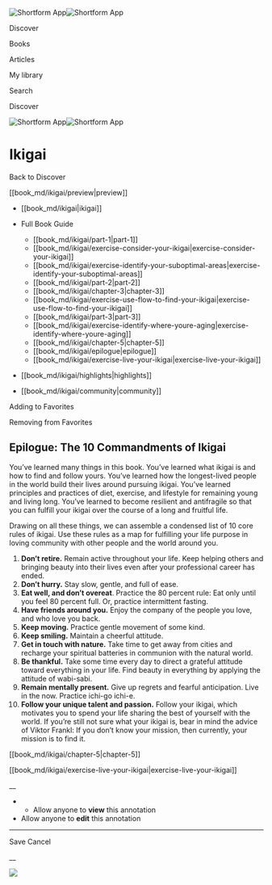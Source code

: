 ![Shortform App](/img/logo.36a2399e.svg)![Shortform App](/img/logo-dark.70c1b072.svg)

Discover

Books

Articles

My library

Search

Discover

![Shortform App](/img/logo.36a2399e.svg)![Shortform App](/img/logo-dark.70c1b072.svg)

# Ikigai

Back to Discover

[[book_md/ikigai/preview|preview]]

  * [[book_md/ikigai|ikigai]]
  * Full Book Guide

    * [[book_md/ikigai/part-1|part-1]]
    * [[book_md/ikigai/exercise-consider-your-ikigai|exercise-consider-your-ikigai]]
    * [[book_md/ikigai/exercise-identify-your-suboptimal-areas|exercise-identify-your-suboptimal-areas]]
    * [[book_md/ikigai/part-2|part-2]]
    * [[book_md/ikigai/chapter-3|chapter-3]]
    * [[book_md/ikigai/exercise-use-flow-to-find-your-ikigai|exercise-use-flow-to-find-your-ikigai]]
    * [[book_md/ikigai/part-3|part-3]]
    * [[book_md/ikigai/exercise-identify-where-youre-aging|exercise-identify-where-youre-aging]]
    * [[book_md/ikigai/chapter-5|chapter-5]]
    * [[book_md/ikigai/epilogue|epilogue]]
    * [[book_md/ikigai/exercise-live-your-ikigai|exercise-live-your-ikigai]]
  * [[book_md/ikigai/highlights|highlights]]
  * [[book_md/ikigai/community|community]]



Adding to Favorites 

Removing from Favorites 

## Epilogue: The 10 Commandments of Ikigai

You’ve learned many things in this book. You’ve learned what ikigai is and how to find and follow yours. You’ve learned how the longest-lived people in the world build their lives around pursuing ikigai. You’ve learned principles and practices of diet, exercise, and lifestyle for remaining young and living long. You’ve learned to become resilient and antifragile so that you can fulfill your ikigai over the course of a long and fruitful life.

Drawing on all these things, we can assemble a condensed list of 10 core rules of ikigai. Use these rules as a map for fulfilling your life purpose in loving community with other people and the world around you.

  1. **Don’t retire.** Remain active throughout your life. Keep helping others and bringing beauty into their lives even after your professional career has ended.
  2. **Don’t hurry.** Stay slow, gentle, and full of ease.
  3. **Eat well, and don’t overeat**. Practice the 80 percent rule: Eat only until you feel 80 percent full. Or, practice intermittent fasting.
  4. **Have friends around you.** Enjoy the company of the people you love, and who love you back.
  5. **Keep moving.** Practice gentle movement of some kind.
  6. **Keep smiling.** Maintain a cheerful attitude.
  7. **Get in touch with nature.** Take time to get away from cities and recharge your spiritual batteries in communion with the natural world.
  8. **Be thankful.** Take some time every day to direct a grateful attitude toward everything in your life. Find beauty in everything by applying the attitude of wabi-sabi.
  9. **Remain mentally present.** Give up regrets and fearful anticipation. Live in the now. Practice ichi-go ichi-e.
  10. **Follow your unique talent and passion.** Follow your ikigai, which motivates you to spend your life sharing the best of yourself with the world. If you’re still not sure what your ikigai is, bear in mind the advice of Viktor Frankl: If you don’t know your mission, then currently, your mission is to find it. 



[[book_md/ikigai/chapter-5|chapter-5]]

[[book_md/ikigai/exercise-live-your-ikigai|exercise-live-your-ikigai]]

__

  *   * Allow anyone to **view** this annotation
  * Allow anyone to **edit** this annotation



* * *

Save Cancel

__




![](https://bat.bing.com/action/0?ti=56018282&Ver=2&mid=ef5e2a5e-dcb1-49c4-a67c-667be4cf3a59&sid=49fff5b0636c11eeb9c611038afc8668&vid=4a005010636c11ee80c703d4c4a7acd5&vids=0&msclkid=N&pi=0&lg=en-US&sw=800&sh=600&sc=24&nwd=1&tl=Shortform%20%7C%20Ikigai&p=https%3A%2F%2Fwww.shortform.com%2Fapp%2Fbook%2Fikigai%2Fepilogue&r=&lt=416&evt=pageLoad&sv=1&rn=294371)
